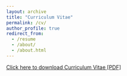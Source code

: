 ```yaml
---
layout: archive
title: "Curriculum Vitae"
permalink: /cv/
author_profile: true
redirect_from:
  - /resume
  - /about/
  - /about.html
---
```


<a href="https://drive.google.com/file/d/1KmYFLVg5J_q_quiw-tHBV1dDv9px6c9B/view?usp=sharing" target="_blank">Click here to download Curriculum Vitae [PDF]</a>

